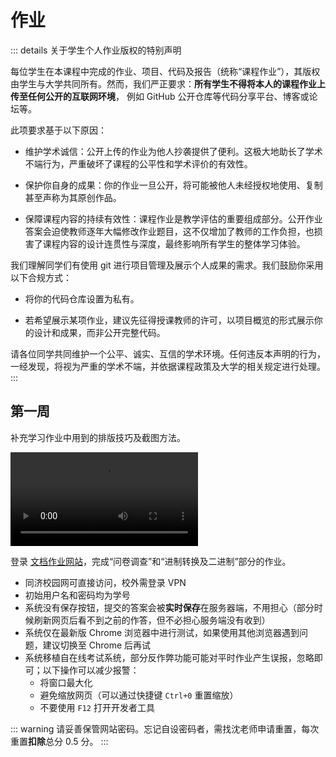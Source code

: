 # 作业

::: details 关于学生个人作业版权的特别声明

每位学生在本课程中完成的作业、项目、代码及报告（统称“课程作业”），其版权由学生与大学共同所有。然而，我们严正要求：**所有学生不得将本人的课程作业上传至任何公开的互联网环境**，
例如 GitHub 公开仓库等代码分享平台、博客或论坛等。

此项要求基于以下原因：

+ 维护学术诚信：公开上传的作业为他人抄袭提供了便利。这极大地助长了学术不端行为，严重破坏了课程的公平性和学术评价的有效性。

+ 保护你自身的成果：你的作业一旦公开，将可能被他人未经授权地使用、复制甚至声称为其原创作品。

+ 保障课程内容的持续有效性：课程作业是教学评估的重要组成部分。公开作业答案会迫使教师逐年大幅修改作业题目，这不仅增加了教师的工作负担，也损害了课程内容的设计连贯性与深度，最终影响所有学生的整体学习体验。

我们理解同学们有使用 git 进行项目管理及展示个人成果的需求。我们鼓励你采用以下合规方式：

+ 将你的代码仓库设置为私有。

+ 若希望展示某项作业，建议先征得授课教师的许可，以项目概览的形式展示你的设计和成果，而非公开完整代码。

请各位同学共同维护一个公平、诚实、互信的学术环境。任何违反本声明的行为，一经发现，将视为严重的学术不端，并依据课程政策及大学的相关规定进行处理。
:::

## 第一周

补充学习作业中用到的排版技巧及截图方法。

<video controls src="/作业中用到的排版技巧及截图方法.mp4"></video>

登录 [文档作业网站](http://192.168.174.220:2080)，完成“问卷调查”和“进制转换及二进制”部分的作业。

+ 同济校园网可直接访问，校外需登录 VPN
+ 初始用户名和密码均为学号
+ 系统没有保存按钮，提交的答案会被**实时保存**在服务器端，不用担心（部分时候刷新网页后看不到之前的作答，但不必担心服务端没有收到）
+ 系统仅在最新版 Chrome 浏览器中进行测试，如果使用其他浏览器遇到问题，建议切换至 Chrome 后再试
+ 系统移植自在线考试系统，部分反作弊功能可能对平时作业产生误报，忽略即可；以下操作可以减少报警：
  + 将窗口最大化
  + 避免缩放网页（可以通过快捷键 `Ctrl+0` 重置缩放）
  + 不要使用 `F12` 打开开发者工具

::: warning
请妥善保管网站密码。忘记自设密码者，需找沈老师申请重置，每次重置**扣除**总分 0.5 分。
:::
